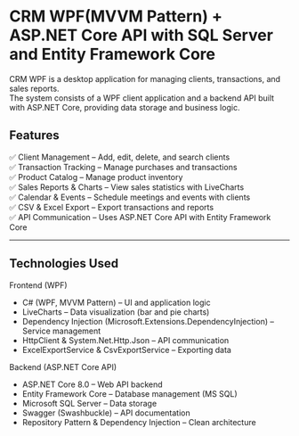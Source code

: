 # CRM WPF(MVVM Pattern) + ASP.NET Core API with SQL Server and Entity Framework Core

CRM WPF is a desktop application for managing clients, transactions, and sales reports.  
The system consists of a WPF client application and a backend API built with ASP.NET Core, providing data storage and business logic.

## Features

✅ Client Management – Add, edit, delete, and search clients  
✅ Transaction Tracking – Manage purchases and transactions  
✅ Product Catalog – Manage product inventory  
✅ Sales Reports & Charts – View sales statistics with LiveCharts  
✅ Calendar & Events – Schedule meetings and events with clients  
✅ CSV & Excel Export – Export transactions and reports  
✅ API Communication – Uses ASP.NET Core API with Entity Framework Core  

---

## Technologies Used

Frontend (WPF)
- C# (WPF, MVVM Pattern) – UI and application logic  
- LiveCharts – Data visualization (bar and pie charts)  
- Dependency Injection (Microsoft.Extensions.DependencyInjection) – Service management  
- HttpClient & System.Net.Http.Json – API communication  
- ExcelExportService & CsvExportService – Exporting data  

Backend (ASP.NET Core API)
- ASP.NET Core 8.0 – Web API backend  
- Entity Framework Core – Database management (MS SQL)  
- Microsoft SQL Server – Data storage  
- Swagger (Swashbuckle) – API documentation  
- Repository Pattern & Dependency Injection – Clean architecture  
